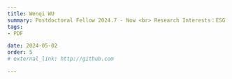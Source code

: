 ```yaml
---
title: Wenqi WU  
summary: Postdoctoral Fellow 2024.7 - Now <br> Research Interests：ESG Policies and Operation Management <br> B.S (Shandong University of Technology) <br> Ph.D (China University of Mining and Technology)
tags:
- PDF

date: 2024-05-02
order: 5
# external_link: http://github.com

---
```

